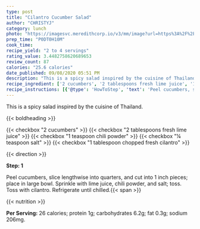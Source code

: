 ```yaml
---
type: post
title: "Cilantro Cucumber Salad"
author: "CHRISTYJ"
category: lunch
photo: "https://imagesvc.meredithcorp.io/v3/mm/image?url=https%3A%2F%2Fimages.media-allrecipes.com%2Fuserphotos%2F8289361.jpg"
prep_time: "P0DT0H10M"
cook_time: 
recipe_yield: "2 to 4 servings"
rating_value: 3.4482758620689653
review_count: 87
calories: "25.6 calories"
date_published: 09/08/2020 05:51 PM
description: "This is a spicy salad inspired by the cuisine of Thailand."
recipe_ingredient: ['2 cucumbers', '2 tablespoons fresh lime juice', '1 teaspoon chili powder', '¼ teaspoon salt', '1 tablespoon chopped fresh cilantro']
recipe_instructions: [{'@type': 'HowToStep', 'text': 'Peel cucumbers, slice lengthwise into quarters, and cut into 1 inch pieces; place in large bowl. Sprinkle with lime juice, chili powder, and salt; toss. Toss with cilantro. Refrigerate until chilled.\n'}]
---
```


This is a spicy salad inspired by the cuisine of Thailand. 

{{< boldheading >}}

{{< checkbox "2  cucumbers" >}}
{{< checkbox "2 tablespoons fresh lime juice" >}}
{{< checkbox "1 teaspoon chili powder" >}}
{{< checkbox "¼ teaspoon salt" >}}
{{< checkbox "1 tablespoon chopped fresh cilantro" >}}


{{< direction >}}

**Step: 1**

Peel cucumbers, slice lengthwise into quarters, and cut into 1 inch pieces; place in large bowl. Sprinkle with lime juice, chili powder, and salt; toss. Toss with cilantro. Refrigerate until chilled.{{< span >}}

{{< nutrition >}}

**Per Serving:** 26 calories; protein 1g; carbohydrates 6.2g; fat 0.3g; sodium 206mg.